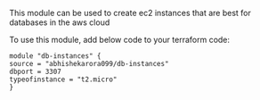 This module can be used to create ec2 instances that are best for databases in the aws cloud

To use this module, add below code to your terraform code:
```
module "db-instances" {
source = "abhishekarora099/db-instances"
dbport = 3307
typeofinstance = "t2.micro"
}
```
